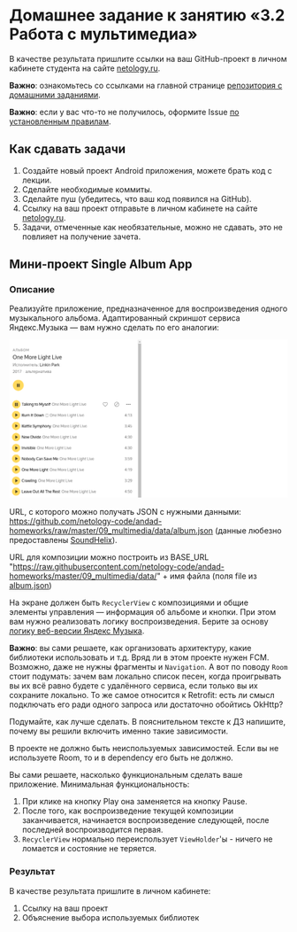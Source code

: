 # Домашнее задание к занятию «3.2 Работа с мультимедиа»

В качестве результата пришлите ссылки на ваш GitHub-проект в личном кабинете студента на сайте [netology.ru](https://netology.ru).

**Важно**: ознакомьтесь со ссылками на главной странице [репозитория с домашними заданиями](../README.md).

**Важно**: если у вас что-то не получилось, оформите Issue [по установленным правилам](../report-requirements.md).

## Как сдавать задачи

1. Создайте новый проект Android приложения, можете брать код с лекции.
1. Сделайте необходимые коммиты.
1. Сделайте пуш (убедитесь, что ваш код появился на GitHub).
1. Ссылку на ваш проект отправьте в личном кабинете на сайте [netology.ru](https://netology.ru).
1. Задачи, отмеченные как необязательные, можно не сдавать, это не повлияет на получение зачета.

## Мини-проект Single Album App

### Описание

Реализуйте приложение, предназначенное для воспроизведения одного музыкального альбома. Адаптированный скриншот сервиса Яндекс.Музыка — вам нужно сделать по его аналогии:

![](pic/yandex-music.png)

URL, с которого можно получать JSON с нужными данными: https://github.com/netology-code/andad-homeworks/raw/master/09_multimedia/data/album.json (данные любезно предоставлены [SoundHelix](https://www.soundhelix.com)).

URL для композиции можно построить из BASE_URL "https://raw.githubusercontent.com/netology-code/andad-homeworks/master/09_multimedia/data/" + имя файла (поля file из [album.json](https://github.com/netology-code/andad-homeworks/raw/master/09_multimedia/data/album.json))

На экране должен быть `RecyclerView` с композициями и общие элементы управления — информация об альбоме и кнопки. При этом вам нужно реализовать логику воспроизведения. Берите за основу [логику веб-версии Яндекс Музыка](https://music.yandex.ru/artist/36800/albums).

**Важно**: вы сами решаете, как организовать архитектуру, какие библиотеки использовать и т.д. Вряд ли в этом проекте нужен FCM. Возможно, даже не нужны фрагменты и `Navigation`. А вот по поводу `Room` стоит подумать: зачем вам локально список песен, когда проигрывать вы их всё равно будете с удалённого сервиса, если только вы их сохраните локально. То же самое относится к Retrofit: есть ли смысл подключать его ради одного запроса или достаточно обойтись OkHttp?

Подумайте, как лучше сделать. В пояснительном тексте к ДЗ напишите, почему вы решили включить именно такие зависимости.

В проекте не должно быть неиспользуемых зависимостей. Если вы не используете Room, то и в dependency его быть не должно.

Вы сами решаете, насколько функциональным сделать ваше приложение. Минимальная функциональность:
1. При клике на кнопку Play она заменяется на кнопку Pause.
1. После того, как воспроизведение текущей композиции заканчивается, начинается воспроизведение следующей, после последней воспроизводится первая.
1. `RecyclerView` нормально переиспользует `ViewHolder`'ы - ничего не ломается и состояние не теряется.

### Результат

В качестве результата пришлите в личном кабинете:
1. Ссылку на ваш проект
1. Объяснение выбора используемых библиотек

